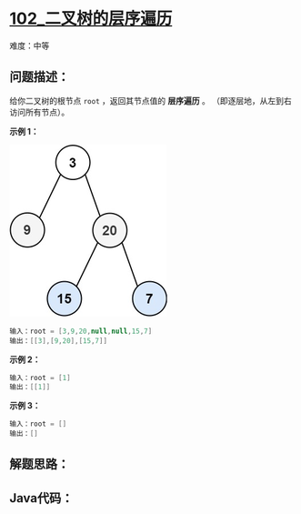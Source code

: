 # [102_二叉树的层序遍历](https://leetcode.cn/problems/binary-tree-level-order-traversal/)

难度：中等

## 问题描述：

给你二叉树的根节点 `root` ，返回其节点值的 **层序遍历** 。 （即逐层地，从左到右访问所有节点）。

**示例 1：**

![img](../../assets/imgs/tree1.jpg)

```java
输入：root = [3,9,20,null,null,15,7]
输出：[[3],[9,20],[15,7]]
```

**示例 2：**

```java
输入：root = [1]
输出：[[1]]
```

**示例 3：**

```java
输入：root = []
输出：[]
```

## 解题思路：



## Java代码：
